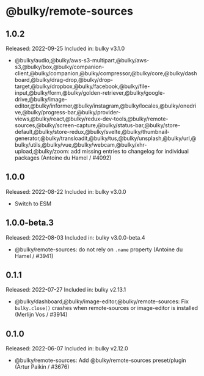 # @bulky/remote-sources

## 1.0.2

Released: 2022-09-25
Included in: bulky v3.1.0

- @bulky/audio,@bulky/aws-s3-multipart,@bulky/aws-s3,@bulky/box,@bulky/companion-client,@bulky/companion,@bulky/compressor,@bulky/core,@bulky/dashboard,@bulky/drag-drop,@bulky/drop-target,@bulky/dropbox,@bulky/facebook,@bulky/file-input,@bulky/form,@bulky/golden-retriever,@bulky/google-drive,@bulky/image-editor,@bulky/informer,@bulky/instagram,@bulky/locales,@bulky/onedrive,@bulky/progress-bar,@bulky/provider-views,@bulky/react,@bulky/redux-dev-tools,@bulky/remote-sources,@bulky/screen-capture,@bulky/status-bar,@bulky/store-default,@bulky/store-redux,@bulky/svelte,@bulky/thumbnail-generator,@bulky/transloadit,@bulky/tus,@bulky/unsplash,@bulky/url,@bulky/utils,@bulky/vue,@bulky/webcam,@bulky/xhr-upload,@bulky/zoom: add missing entries to changelog for individual packages (Antoine du Hamel / #4092)

## 1.0.0

Released: 2022-08-22
Included in: bulky v3.0.0

- Switch to ESM

## 1.0.0-beta.3

Released: 2022-08-03
Included in: bulky v3.0.0-beta.4

- @bulky/remote-sources: do not rely on `.name` property (Antoine du Hamel / #3941)

## 0.1.1

Released: 2022-07-27
Included in: bulky v2.13.1

- @bulky/dashboard,@bulky/image-editor,@bulky/remote-sources: Fix `bulky.close()` crashes when remote-sources or image-editor is installed (Merlijn Vos / #3914)

## 0.1.0

Released: 2022-06-07
Included in: bulky v2.12.0

- @bulky/remote-sources: Add @bulky/remote-sources preset/plugin (Artur Paikin / #3676)
